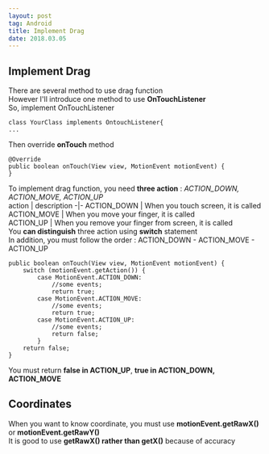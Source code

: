 ```yaml
---
layout: post 
tag: Android
title: Implement Drag
date: 2018.03.05
---
```


## Implement Drag
There are several method to use drag function  
However I'll introduce one method to use **OnTouchListener**  
So, implement OnTouchListener  
```
class YourClass implements OntouchListener{
...
```
Then override **onTouch** method  
```
@Override
public boolean onTouch(View view, MotionEvent motionEvent) {
}
```
To implement drag function, you need **three action** : *ACTION_DOWN, ACTION_MOVE, ACTION_UP*  
action | description
-|-
ACTION_DOWN | When you touch screen, it is called   
ACTION_MOVE | When you move your finger, it is called   
ACTION_UP | When you remove your finger from screen, it is called   
You **can distinguish** three action using **switch** statement  
In addition, you must follow the order : ACTION_DOWN - ACTION_MOVE - ACTION_UP  
```
public boolean onTouch(View view, MotionEvent motionEvent) {
	switch (motionEvent.getAction()) {
		case MotionEvent.ACTION_DOWN:
			//some events;
			return true;
		case MotionEvent.ACTION_MOVE:
			//some events;
			return true;
		case MotionEvent.ACTION_UP:
			//some events;
			return false;
		}
	return false;
}
```
You must return **false in ACTION_UP**, **true in ACTION_DOWN, ACTION_MOVE**  
## Coordinates  
When you want to know coordinate, you must use **motionEvent.getRawX()** or **motionEvent.getRawY()**  
It is good to use **getRawX() rather than getX()** because of accuracy  
